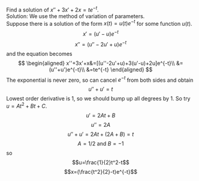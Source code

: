Find a solution of $x''+3x'+2x=te^{-t}$.  
Solution: We use the method of variation of parameters.  
Suppose there is a solution of the form $x(t) =u(t)e^{-t}$ for some function $u(t)$.
$$x'=(u'-u)e^{-t}$$
$$x''=(u''-2u'+u)e^{-t}$$
and the equation becomes
$$
\begin{aligned}
x''+3x'+x&=[(u''-2u'+u)+3(u'-u)+2u]e^{-t}\\
&=(u''+u')e^{-t}\\
&=te^{-t}
\end{aligned}
$$
The exponential is never zero, so can cancel $e^{-t}$ from both sides and obtain
$$u''+u'=t$$
Lowest order derivative is 1, so we should bump up all degrees by 1. So try $u=At^2+Bt+C$.  
$$u'=2At+B$$
$$u''=2A$$
$$u''+u'=2At+(2A+B)=t$$
$$A=1/2\text{ and }B=-1$$
so
$$u=\frac{1}{2}t^2-t$$
$$x=(\frac{t^2}{2}-t)e^{-t}$$
